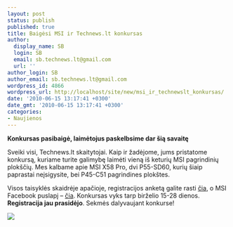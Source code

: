 ```yaml
---
layout: post
status: publish
published: true
title: Baigėsi MSI ir Technews.lt konkursas
author:
  display_name: SB
  login: SB
  email: sb.technews.lt@gmail.com
  url: ''
author_login: SB
author_email: sb.technews.lt@gmail.com
wordpress_id: 4866
wordpress_url: http://localhost/site/new/msi_ir_technewslt_konkursas/
date: '2010-06-15 13:17:41 +0300'
date_gmt: '2010-06-15 13:17:41 +0300'
categories:
- Naujienos
---
```

<p><b>Konkursas pasibaigė, laimėtojus paskelbsime dar šią savaitę</b></p>
<p>Sveiki visi, Technews.lt skaitytojai. Kaip ir žadėjome, jums pristatome konkursą, kuriame turite galimybę laimėti vieną iš keturių MSI pagrindinių plokščių. Mes kalbame apie MSI X58 Pro, dvi P55-SD60, kurių šiaip paprastai neįsigysite, bei P45-C51 pagrindines plokštes.</p>
<p>Visos taisyklės skaidrėje apačioje, registracijos anketą galite rasti <a class="ns" href="http://technews.lt/MSI">čia</a>, o MSI Facebook puslapį – <a class="ns" href="http://www.facebook.com/pages/MSI-Europe/111253142247639">čia</a>. Konkursas vyks tarp birželio 15-28 dienos. <b>Registracija jau prasidėjo</b>. Sekmės dalyvaujant konkurse!</p>
<p><img src="http://sb.technews.lt/News/Skaidre.png" /></p>
